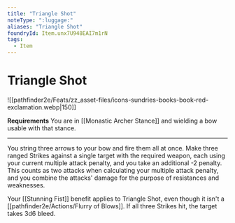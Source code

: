 ```yaml
---
title: "Triangle Shot"
noteType: ":luggage:"
aliases: "Triangle Shot"
foundryId: Item.unx7U948EAI7m1rN
tags:
  - Item
---
```


# Triangle Shot
![[pathfinder2e/Feats/zz_asset-files/icons-sundries-books-book-red-exclamation.webp|150]]

**Requirements** You are in [[Monastic Archer Stance]] and wielding a bow usable with that stance.

* * *

You string three arrows to your bow and fire them all at once. Make three ranged Strikes against a single target with the required weapon, each using your current multiple attack penalty, and you take an additional -2 penalty. This counts as two attacks when calculating your multiple attack penalty, and you combine the attacks' damage for the purpose of resistances and weaknesses.

Your [[Stunning Fist]] benefit applies to Triangle Shot, even though it isn't a [[pathfinder2e/Actions/Flurry of Blows]]. If all three Strikes hit, the target takes 3d6 bleed.
